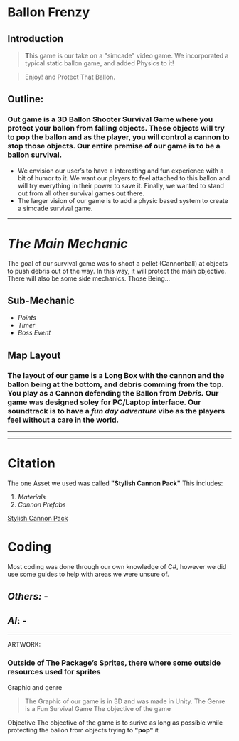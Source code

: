 # **Ballon Frenzy** 
## Introduction 
> **T**his game is our take on a "simcade" video game. We incorporated a typical static ballon game, and added Physics to it!

> Enjoy! and Protect That Ballon.

## Outline: 
### Out game is a 3D Ballon Shooter Survival Game where you protect your ballon from falling objects. These objects will try to pop the ballon and as the player, you will control a cannon to stop those objects. Our entire premise of our game is to be a ballon survival. 
- We envision our user’s to have a interesting and fun experience with a bit of humor to it. We want our players to feel attached to this ballon and will try everything in their power to save it. Finally, we wanted to stand out from all other survival games out there.
- The larger vision of our game is to add a physic based system to create a simcade survival game.
  
---

# **_The Main Mechanic_** 
The goal of our survival game was to shoot a pellet (Cannonball) at objects to push debris out of the way. In this way, it will protect the main objective. There will also be some side mechanics. Those Being...

## Sub-Mechanic 
-	_Points_
-	_Timer_
-	_Boss Event_

## Map Layout 
### The layout of our game is a Long Box with the cannon and the ballon being at the bottom, and debris comming from the top. You play as a **Cannon** defending the **Ballon** from **_Debris._** Our game was designed soley for PC/Laptop interface. Our soundtrack is to have a _fun day adventure_ vibe as the players feel without a care in the world. 

--- 
--- 

# Citation 
The one Asset we used was called **"Stylish Cannon Pack"** 
This includes: 
1. _Materials_
2. _Cannon Prefabs_
   
[Stylish Cannon Pack](https://assetstore.unity.com/packages/3d/props/weapons/stylish-cannon-pack-174145) 

# Coding 
Most coding was done through our own knowledge of C#, however we did use some guides to help with areas we were unsure of. 

## _Others:_ - 

## **_AI_**: - 

--- 

ARTWORK: 
### Outside of The Package’s Sprites, there where some outside resources used for sprites 
>

Graphic and genre 
> The Graphic of our game is in 3D and was made in Unity.
> The Genre is a Fun Survival Game The objective of the game

Objective
The objective of the game is to surive as long as possible while protecting the ballon from objects trying to **"pop"** it
